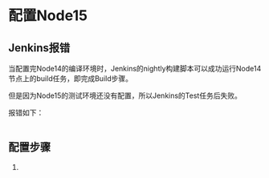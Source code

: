 # 配置Node15

## Jenkins报错

当配置完Node14的编译环境时，Jenkins的nightly构建脚本可以成功运行Node14节点上的build任务，即完成Build步骤。

但是因为Node15的测试环境还没有配置，所以Jenkins的Test任务后失败。

报错如下：
```

```

## 配置步骤

1.